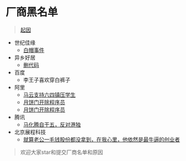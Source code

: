 # 厂商黑名单

> [起因](https://www.zhihu.com/question/47775182)


* 世纪佳缘
    - [白帽事件](https://www.zhihu.com/question/47775182)
* 异乡好居
    - [删代码](https://www.zhihu.com/question/46294596)
* 百度
    - 李王子喜欢穿白裤子
* 阿里
    - [马云支持六四镇压学生](https://www.youtube.com/watch?v=2S7iIXlL7cM)
    - [月饼门开除程序员](https://www.zhihu.com/question/50608658)
    - [月饼门开除程序员](https://www.zhihu.com/question/50600301)
* 腾讯
    - [马化腾自干五，反对港独](http://www.guancha.cn/local/2016_11_02_379188.shtml)
* 北京展程科技
	- [就算老公一毛钱股份都没拿到，在我心里，他依然是最牛逼的创业者](https://www.zhihu.com/question/56175498)

> 欢迎大家star和提交厂商名单和原因


